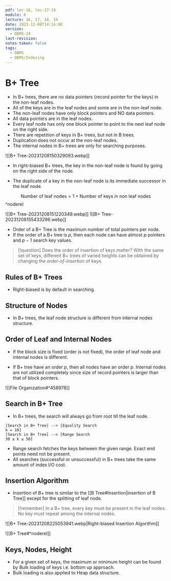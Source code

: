 ```yaml
---
pdf: lec-16, lec-17-19
module: 6
lecture: 16, 17, 18, 19
date: 2023-12-08T14:14:00
version:
  - DBMS-24
last-revision: 
notes-taken: false
tags:
  - DBMS
  - DBMS/Indexing
---
```

# B+ Tree

- In B+ trees, there are no data pointers (record pointer for the keys) in the non-leaf nodes.
- All of the keys are in the leaf nodes and some are in the non-leaf node.
- The non-leaf nodes have only block pointers and NO data pointers.
- All data pointers are in the leaf nodes.
- Every leaf node has only one block pointer to point to the next leaf node on the right side.
- There are repetition of keys in B+ trees, but not in B trees.
- Duplication does not occur at the non-leaf nodes.
- The internal nodes in B+ trees are only for searching purposes.

![[B+ Tree-20231208150329093.webp]]

- In right-biased B+ trees, the key in the non-leaf node is found by going on the right side of the node.

- The duplicate of a key in the non-leaf node is its immediate successor in the leaf node.

$$
\text{Number of leaf nodes} = 1 + \text{Number of keys in non leaf nodes}
$$
^noderel

![[B+ Tree-20231208151220349.webp]]
![[B+ Tree-20231208155433296.webp]]

- Order of a B+ Tree is the maximum number of total pointers per node.
- If the order of a B+ tree is $p {}$, then each node can have atmost $p {}$ pointers and ${} p - 1 {}$ search key values.

> [!question] Does the order of insertion of keys matter?
> With the same set of keys, different B+ trees of varied heights can be obtained by changing the *order-of-insertion* of keys.

## Rules of B+ Trees

- Right-biased is by default in searching.

## Structure of Nodes

- In B+ trees, the leaf node structure is different from internal nodes structure.


## Order of Leaf and Internal Nodes

- If the block size is fixed (order is not fixed), the order of leaf node and internal nodes is different.


- If B+ tree have an order ${} p$, then all nodes have an order $p {}$. Internal nodes are not utilized completely since size of record pointers is larger than that of block pointers.

![[File Organization#^458978]]

## Search in B+ Tree

- In B+ trees, the search will always go from root till the leaf node.

```nomnoml
[Search in B+ Tree] --> [Equality Search
k = 10]
[Search in B+ Tree] --> [Range Search
30 ≤ k ≤ 50]
```

- Range search fetches the keys between the given range. Exact end points need not be present.
- All searches (successful or unsuccessful) in B+ trees take the same amount of index I/O cost.

## Insertion Algorithm

- Insertion of B+ tree is similar to the [[B Tree#Insertion|insertion of B Tree]] except for the splitting of leaf node.

> [!remember] 
> In a B+ tree, every key must be present in the leaf nodes.
> No key must repeat among the internal nodes.

![[B+ Tree-20231208225053941.webp|Right-biased Insertion Algorithm]]

![[B+ Tree#^noderel]]

## Keys, Nodes, Height


- For a given set of keys, the maximum or minimum height can be found by Bulk loading of keys i.e. bottom up approach.
- Bulk loading is also applied to Heap data structure.